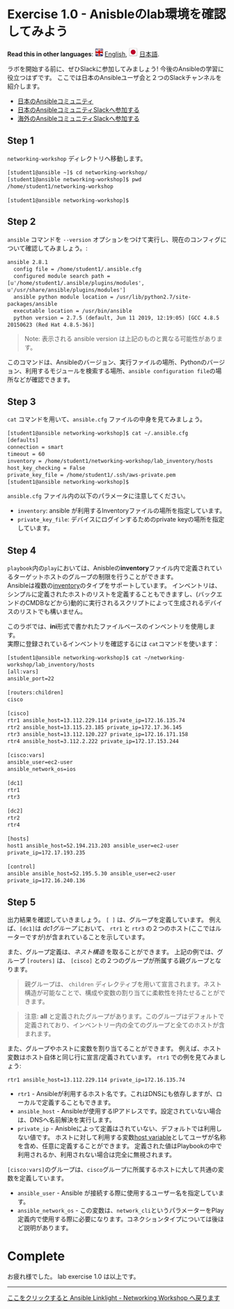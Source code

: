 # Exercise 1.0 - Anisbleのlab環境を確認してみよう

**Read this in other languages**: ![uk](../../../images/uk.png) [English](README.md),  ![japan](../../../images/japan.png) [日本語](README.ja.md).

ラボを開始する前に、ぜひSlackに参加してみましょう!
今後のAnsibleの学習に役立つはずです。
ここでは日本のAnsibleユーザ会と２つのSlackチャンネルを紹介します。


- [日本のAnsibleコミュニティ](https://ansible-users.connpass.com)
- [日本のAnsibleコミュニティSlackへ参加する](https://join.slack.com/t/ansiblejp/shared_invite/enQtNDEyOTc3OTI3OTQxLWE1NDAzM2I5MGExYzM5OGNlN2RiMjBmYTFiYzM5NzIzYzk1ZjYyMmQ5ZTAxNjA4NmQyMTdjM2MyM2UzNjM2N2E)
- [海外のAnsibleコミュニティSlackへ参加する](https://join.slack.com/t/ansiblenetwork/shared_invite/enQtNTU4ODIyNzA1MDkyLThiYmQ3MmNkMWRmOTdjYjMxNzdlNDc4OTk5YTc1ZDBiNDAwOTZlZjE0NDliODJiMjJhMDBkZWM4Nzg2NjkzNDA)


## Step 1

`networking-workshop` ディレクトリへ移動します。


```
[student1@ansible ~]$ cd networking-workshop/
[student1@ansible networking-workshop]$ pwd
/home/student1/networking-workshop

[student1@ansible networking-workshop]$
```

## Step 2

`ansible` コマンドを `--version` オプションをつけて実行し、現在のコンフィグについて確認してみましょう。:


```
ansible 2.8.1
  config file = /home/student1/.ansible.cfg
  configured module search path = [u'/home/student1/.ansible/plugins/modules', u'/usr/share/ansible/plugins/modules']
  ansible python module location = /usr/lib/python2.7/site-packages/ansible
  executable location = /usr/bin/ansible
  python version = 2.7.5 (default, Jun 11 2019, 12:19:05) [GCC 4.8.5 20150623 (Red Hat 4.8.5-36)]
```

> Note: 表示される ansible version は上記のものと異なる可能性があります。


このコマンドは、Ansibleのバージョン、実行ファイルの場所、Pythonのバージョン、利用するモジュールを検索する場所、`ansible configuration file`の場所などが確認できます。

## Step 3

`cat` コマンドを用いて、`ansible.cfg` ファイルの中身を見てみましょう。

```
[student1@ansible networking-workshop]$ cat ~/.ansible.cfg
[defaults]
connection = smart
timeout = 60
inventory = /home/student1/networking-workshop/lab_inventory/hosts
host_key_checking = False
private_key_file = /home/student1/.ssh/aws-private.pem
[student1@ansible networking-workshop]$
```

`ansible.cfg` ファイル内の以下のパラメータに注意してください。

 - `inventory`: ansible が利用するInventoryファイルの場所を指定しています。
 - `private_key_file`: デバイスにログインするためのprivate keyの場所を指定しています。



## Step 4

`playbook`内の`play`においては、Anisbleの**inventory**ファイル内で定義されているターゲットホストのグループの制限を行うことができます。  
Ansibleは複数の[inventory](http://docs.ansible.com/ansible/latest/intro_inventory.html)のタイプをサポートしています。
インベントリは、シンプルに定義されたホストのリストを定義することもできますし、(バックエンドのCMDBなどから)動的に実行されるスクリプトによって生成されるデバイスのリストでも構いません。

このラボでは、**ini**形式で書かれたファイルベースのインベントリを使用します。   
実際に登録されているインベントリを確認するには `cat`コマンドを使います：


```
[student1@ansible networking-workshop]$ cat ~/networking-workshop/lab_inventory/hosts
[all:vars]
ansible_port=22

[routers:children]
cisco

[cisco]
rtr1 ansible_host=13.112.229.114 private_ip=172.16.135.74
rtr2 ansible_host=13.115.23.185 private_ip=172.17.36.145
rtr3 ansible_host=13.112.120.227 private_ip=172.16.171.158
rtr4 ansible_host=3.112.2.222 private_ip=172.17.153.244

[cisco:vars]
ansible_user=ec2-user
ansible_network_os=ios

[dc1]
rtr1
rtr3

[dc2]
rtr2
rtr4

[hosts]
host1 ansible_host=52.194.213.203 ansible_user=ec2-user private_ip=172.17.193.235

[control]
ansible ansible_host=52.195.5.30 ansible_user=ec2-user private_ip=172.16.240.136
```

## Step 5

出力結果を確認していきましょう。
`[ ]` は、グループを定義しています。
例えば、`[dc1]`は *dc1グループ* において、 `rtr1` と `rtr3` の２つのホスト(ここではルーターですが)が含まれていることを示しています。

また、グループ定義は、_ネスト構造_ を取ることができます。
上記の例では、グループ `[routers]` は、 `[cisco]` との２つのグループが所属する親グループとなります。

> 親グループは、 `children` ディレクティブを用いて宣言されます。ネスト構造が可能なことで、構成や変数の割り当てに柔軟性を持たせることができます。

> 注意: **all** と定義されたグループがあります。このグループはデフォルトで定義されており、インベントリー内の全てのグループと全てのホストが含まれます。

また、グループやホストに変数を割り当てることができます。
例えば、ホスト変数はホスト自体と同じ行に宣言/定義されています。
`rtr1` での例を見てみましょう:

```
rtr1 ansible_host=13.112.229.114 private_ip=172.16.135.74
```
 - `rtr1` - Ansibleが利用するホスト名です。これはDNSにも依存しますが、ローカルで定義することもできます。
 - `ansible_host` - Ansibleが使用するIPアドレスです。設定されていない場合は、DNSへ名前解決を実行します。
 - `private_ip` - Anisbleによって定義はされていない、デフォルトでは利用しない値です。
 ホストに対して利用する変数[host variable](http://docs.ansible.com/ansible/latest/intro_inventory.html#host-variables)としてユーザが名称を含め、任意に定義することができます。
定義された値はPlaybookの中で利用されるか、利用されない場合は完全に無視されます。

`[cisco:vars]`のグループは、`cisco`グループに所属するホストに大して共通の変数を定義しています。
- `ansible_user` - Ansible が接続する際に使用するユーザー名を指定しています。
- `ansible_network_os` - この変数は、`network_cli`というパラメーターをPlay定義内で使用する際に必要になります。コネクションタイプについては後ほど説明があります。


# Complete

お疲れ様でした。
lab exercise 1.0 は以上です。

---
[ここをクリックすると Ansible Linklight - Networking Workshop へ戻ります](../../README.ja.md)
